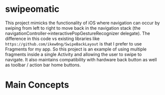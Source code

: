 # swipeomatic
This project mimicks the functionality of iOS where navigation can occur by swiping from left to right to move back in the navigation stack (the navigationController->interactivePopGestureRecognizer delegate). The difference in this code vs existing libraries like `https://github.com/ikew0ng/SwipeBackLayout` is that I prefer to use Fragments for my app. So this project is an example of using multiple fragments inside a single Activity and allowing the user to swipe to navigate. It also maintains compatibility with hardware back button as well as toolbar / action bar home buttons.

# Main Concepts



